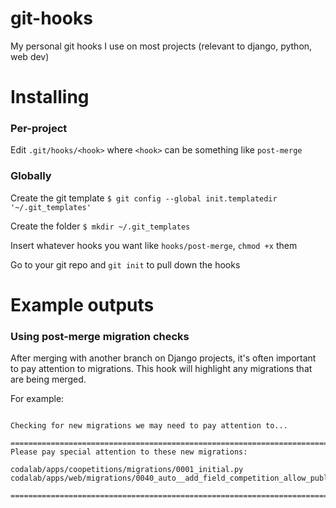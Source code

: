 # git-hooks
My personal git hooks I use on most projects (relevant to django, python, web dev)


# Installing

### Per-project

Edit ```.git/hooks/<hook>``` where `<hook>` can be something like `post-merge`

### Globally

Create the git template
```$ git config --global init.templatedir '~/.git_templates'```

Create the folder
```$ mkdir ~/.git_templates```

Insert whatever hooks you want like ```hooks/post-merge```, `chmod +x` them

Go to your git repo and `git init` to pull down the hooks


# Example outputs

### Using post-merge migration checks
After merging with another branch on Django projects, it's often important to pay attention to migrations. This hook will highlight any migrations that are being merged.

For example:
```

Checking for new migrations we may need to pay attention to...

================================================================================
Please pay special attention to these new migrations: 

codalab/apps/coopetitions/migrations/0001_initial.py
codalab/apps/web/migrations/0040_auto__add_field_competition_allow_public_submissions.py

================================================================================  

```

